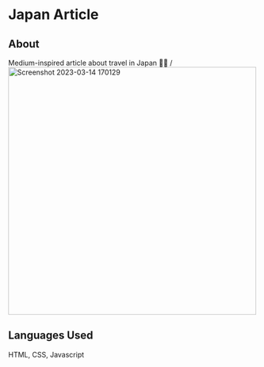 # Japan Article

## About
Medium-inspired article about travel in Japan 🗾🎏 /
<img width="500" alt="Screenshot 2023-03-14 170129" src="https://user-images.githubusercontent.com/114258514/224935173-fe97e2dd-ea02-4528-9f21-e467a743aeb0.png">


## Languages Used
HTML, CSS, Javascript
